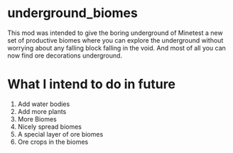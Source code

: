 # underground_biomes
This mod was intended to give the boring underground of Minetest a new set of productive biomes where you can explore the underground without worrying 
about any falling block falling in the void. And most of all you can now find ore decorations underground. 

# What I intend to do in future
1. Add water bodies
2. Add more plants
3. More Biomes
4. Nicely spread biomes
5. A special layer of ore biomes
6. Ore crops in the biomes
